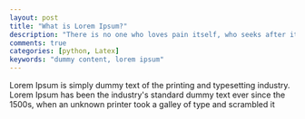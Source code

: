 ```yaml
---
layout: post
title: "What is Lorem Ipsum?"
description: "There is no one who loves pain itself, who seeks after it and wants to have it, simply because it is pain..."
comments: true
categories: [python, Latex]
keywords: "dummy content, lorem ipsum"
---
```


Lorem Ipsum is simply dummy text of the printing and typesetting industry. Lorem Ipsum has been the industry's standard dummy text ever since the 1500s, when an unknown printer took a galley of type and scrambled it
